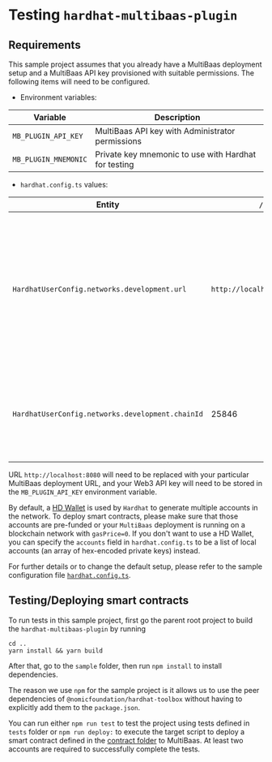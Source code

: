 # Testing `hardhat-multibaas-plugin`

## Requirements

This sample project assumes that you already have a MultiBaas deployment setup and a MultiBaas API key provisioned with suitable permissions. The following items will need to be configured.

- Environment variables:

| Variable             | Description                                          |
| -------------------- | ---------------------------------------------------- |
| `MB_PLUGIN_API_KEY`  | MultiBaas API key with Administrator permissions     |
| `MB_PLUGIN_MNEMONIC` | Private key mnemonic to use with Hardhat for testing |

- `hardhat.config.ts` values:

| Entity                                           | `/sample` Value                        | Description                                                                                                                                                            |
| ------------------------------------------------ | -------------------------------------- | ---------------------------------------------------------------------------------------------------------------------------------------------------------------------- |
| `HardhatUserConfig.networks.development.url`     | `http://localhost:8080/web3/${apiKey}` | If using the Curvegrid Test Network, the host part of the URL should match your deployment. If using a 3rd party web3 provider (Infura, etc.), replace the entire URL. |
| `HardhatUserConfig.networks.development.chainId` | 25846                                  | 2017072401 for Curvegrid Test Network, otherwise the appropriate Chain ID for your blockchain                                                                          |

URL `http://localhost:8080` will need to be replaced with your particular MultiBaas deployment URL, and your Web3 API key will need to be stored in the `MB_PLUGIN_API_KEY` environment variable.

By default, a [HD Wallet](https://hardhat.org/config/#hd-wallet-config) is used by `Hardhat` to generate multiple accounts in the network. To deploy smart contracts, please make sure that those accounts are pre-funded or your `MultiBaas` deployment is running on a blockchain network with `gasPrice=0`. If you don't want to use a HD Wallet, you can specify the `accounts` field in `hardhat.config.ts` to be a list of local accounts (an array of hex-encoded private keys) instead.

For further details or to change the default setup, please refer to the sample configuration file [`hardhat.config.ts`](./hardhat.config.ts).

## Testing/Deploying smart contracts

To run tests in this sample project, first go the parent root project to build the `hardhat-multibaas-plugin` by running

```shell
cd ..
yarn install && yarn build
```

After that, go to the `sample` folder, then run `npm install` to install dependencies.

The reason we use `npm` for the sample project is it allows us to use the peer dependencies of `@nomicfoundation/hardhat-toolbox` without having to explicitly add them to the `package.json`.

You can run either `npm run test` to test the project using tests defined in `tests` folder or `npm run deploy:` to execute the target script to deploy a smart contract defined in the [contract folder](./contracts) to MultiBaas. At least two accounts are required to successfully complete the tests.
